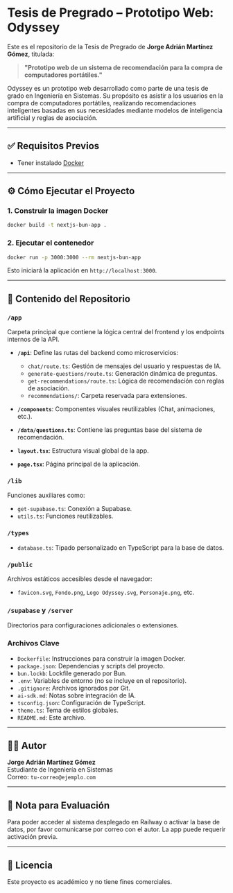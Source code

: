 # Tesis de Pregrado – Prototipo Web: Odyssey

Este es el repositorio de la Tesis de Pregrado de **Jorge Adrián Martínez Gómez**, titulada:

> **"Prototipo web de un sistema de recomendación para la compra de computadores portátiles."**

Odyssey es un prototipo web desarrollado como parte de una tesis de grado en Ingeniería en Sistemas. Su propósito es asistir a los usuarios en la compra de computadores portátiles, realizando recomendaciones inteligentes basadas en sus necesidades mediante modelos de inteligencia artificial y reglas de asociación.

---

## ✅ Requisitos Previos

- Tener instalado [Docker](https://www.docker.com/)

---

## ⚙️ Cómo Ejecutar el Proyecto

### 1. Construir la imagen Docker

```bash
docker build -t nextjs-bun-app .
```

### 2. Ejecutar el contenedor

```bash
docker run -p 3000:3000 --rm nextjs-bun-app
```

Esto iniciará la aplicación en `http://localhost:3000`.

---

## 📁 Contenido del Repositorio

### `/app`
Carpeta principal que contiene la lógica central del frontend y los endpoints internos de la API.

- **`/api`**: Define las rutas del backend como microservicios:
  - `chat/route.ts`: Gestión de mensajes del usuario y respuestas de IA.
  - `generate-questions/route.ts`: Generación dinámica de preguntas.
  - `get-recommendations/route.ts`: Lógica de recomendación con reglas de asociación.
  - `recommendations/`: Carpeta reservada para extensiones.

- **`/components`**: Componentes visuales reutilizables (Chat, animaciones, etc.).

- **`/data/questions.ts`**: Contiene las preguntas base del sistema de recomendación.

- **`layout.tsx`**: Estructura visual global de la app.

- **`page.tsx`**: Página principal de la aplicación.

### `/lib`
Funciones auxiliares como:

- `get-supabase.ts`: Conexión a Supabase.
- `utils.ts`: Funciones reutilizables.

### `/types`

- `database.ts`: Tipado personalizado en TypeScript para la base de datos.

### `/public`

Archivos estáticos accesibles desde el navegador:

- `favicon.svg`, `Fondo.png`, `Logo Odyssey.svg`, `Personaje.png`, etc.

### `/supabase` y `/server`

Directorios para configuraciones adicionales o extensiones.

### Archivos Clave

- `Dockerfile`: Instrucciones para construir la imagen Docker.
- `package.json`: Dependencias y scripts del proyecto.
- `bun.lockb`: Lockfile generado por Bun.
- `.env`: Variables de entorno (no se incluye en el repositorio).
- `.gitignore`: Archivos ignorados por Git.
- `ai-sdk.md`: Notas sobre integración de IA.
- `tsconfig.json`: Configuración de TypeScript.
- `theme.ts`: Tema de estilos globales.
- `README.md`: Este archivo.

---

## 🧑‍💻 Autor

**Jorge Adrián Martínez Gómez**  
Estudiante de Ingeniería en Sistemas  
Correo: `tu-correo@ejemplo.com`

---

## 📩 Nota para Evaluación

Para poder acceder al sistema desplegado en Railway o activar la base de datos, por favor comunicarse por correo con el autor. La app puede requerir activación previa.

---

## 📄 Licencia

Este proyecto es académico y no tiene fines comerciales.

